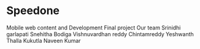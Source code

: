 # Speedone
Mobile web content and Development Final project
Our team
Srinidhi garlapati
Snehitha Bodiga 
Vishnuvardhan reddy
Chintamreddy Yeshwanth Thalla
Kukutla Naveen Kumar

